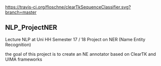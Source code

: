 https://travis-ci.org/floschne/clearTkSequenceClassifier.svg?branch=master

## NLP_ProjectNER
Lecture NLP at Uni HH Semester 17 / 18 Project on NER (Name Entity Recognition)

the goal of this project is to create an NE annotator based on ClearTK and UIMA frameworks
